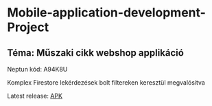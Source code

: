 # Mobile-application-development-Project
## Téma: Műszaki cikk webshop applikáció

Neptun kód: A94K8U

Komplex Firestore lekérdezések bolt filtereken keresztül megvalósítva

Latest release: [APK](https://github.com/R3tes/Mobile-application-development-Project/blob/main/app/release/app-release.apk)
